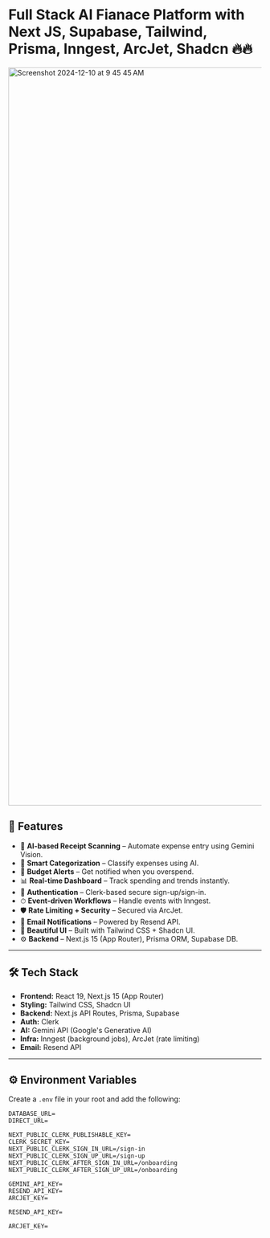 # Full Stack AI Fianace Platform with Next JS, Supabase, Tailwind, Prisma, Inngest, ArcJet, Shadcn  🔥🔥

<img width="1470" alt="Screenshot 2024-12-10 at 9 45 45 AM" src="https://github.com/user-attachments/assets/1bc50b85-b421-4122-8ba4-ae68b2b61432">


## 🧠 Features

- 🧾 **AI-based Receipt Scanning** – Automate expense entry using Gemini Vision.
- 🧠 **Smart Categorization** – Classify expenses using AI.
- 🔔 **Budget Alerts** – Get notified when you overspend.
- 📊 **Real-time Dashboard** – Track spending and trends instantly.
- 🔐 **Authentication** – Clerk-based secure sign-up/sign-in.
- ⏱ **Event-driven Workflows** – Handle events with Inngest.
- 🛡 **Rate Limiting + Security** – Secured via ArcJet.
- 📩 **Email Notifications** – Powered by Resend API.
- 🎨 **Beautiful UI** – Built with Tailwind CSS + Shadcn UI.
- ⚙️ **Backend** – Next.js 15 (App Router), Prisma ORM, Supabase DB.

---

## 🛠 Tech Stack

- **Frontend:** React 19, Next.js 15 (App Router)
- **Styling:** Tailwind CSS, Shadcn UI
- **Backend:** Next.js API Routes, Prisma, Supabase
- **Auth:** Clerk
- **AI:** Gemini API (Google's Generative AI)
- **Infra:** Inngest (background jobs), ArcJet (rate limiting)
- **Email:** Resend API

---

## ⚙️ Environment Variables

Create a `.env` file in your root and add the following:

```env
DATABASE_URL=
DIRECT_URL=

NEXT_PUBLIC_CLERK_PUBLISHABLE_KEY=
CLERK_SECRET_KEY=
NEXT_PUBLIC_CLERK_SIGN_IN_URL=/sign-in
NEXT_PUBLIC_CLERK_SIGN_UP_URL=/sign-up
NEXT_PUBLIC_CLERK_AFTER_SIGN_IN_URL=/onboarding
NEXT_PUBLIC_CLERK_AFTER_SIGN_UP_URL=/onboarding

GEMINI_API_KEY=
RESEND_API_KEY=
ARCJET_KEY=

RESEND_API_KEY=

ARCJET_KEY=
```
